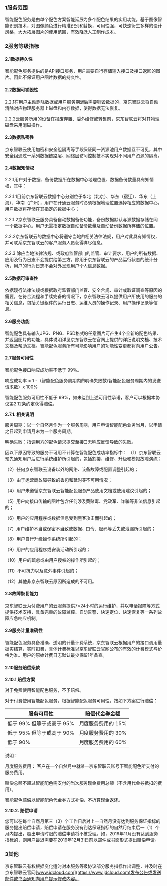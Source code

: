 ### 1服务范围

智能配色服务是由单个配色方案智能延展为多个配色结果的实用功能。基于图像智能识别技术，对图像颜色进行精准识别和替换，可用性强，可快速衍生多样的设计风格，大大拓展图片的使用范围，有效降低人工制作成本。

### 2服务等级指标

#### 2.1数据持久性

智能配色服务提供的是API接口服务，用户需要自行存储输入接口及接口返回的图片。因此不保证用户图片数据的持久性。

#### 2.2数据可销毁性

2.2.1在用户主动删除数据或用户服务期满后需要销毁数据的，京东智联云将自动清除对应物理服务器上磁盘和内存数据，使得数据无法恢复。

2.2.2云服务所用的设备在报废弃置、委外维修或转售前，京东智联云将对其物理磁盘采用消磁操作。

#### 2.3数据私密性

京东智联云使用加密和安全组隔离等手段保证同一资源池用户数据互不可见，其中安全组通过一系列数据链路层、网络层访问控制技术实现对不同用户资源的隔离。

#### 2.4数据知情权

2.2.1用户对于数据、备份数据所在数据中心地理位置、数据备份数量具有知情权，其中：

2.2.1.1目前京东智联云数据中心分别位于华北（北京）、华东（宿迁）、华东（上海）、华南（广州），用户在开通云服务时必须根据地理位置选择相应的数据中心，用户数据将存储在其指定的数据中心；

2.2.1.2京东智联云服务具备自动数据备份功能，备份数据默认与源数据存储在同一个数据中心。用户无需指定数据自动备份数量及自动备份数据所存储的位置。

2.2.2京东智联云的数据中心将遵守当地的相关法律法规，用户对此具有知情权，并可联系京东智联云的客户服务人员获得详尽信息。

2.2.3 除应当地法律法规、或政府监管部门的监管、审计要求，用户的所有数据、应用及行为日志不会提供给第三方。除用于京东智联云的产品运行状态的统计分析，用户的行为日志不会对外呈现用户个人信息数据。

#### 2.5数据可审查性

依据现行法律法规或根据政府监管部门监管、安全合规、审计或取证调查等原因的需要，在符合流程和手续完备的情况下，京东智联云可以提供用户所使用的服务的相关信息，包括关键组件的运行日志、运维人员的操作记录、用户操作记录等信息。

#### 2.6服务功能

智能配色具有输入JPG、PNG、PSD格式的任意图片可产生4个全新的配色结果、并返回图片的功能，具体说明详见京东智联云在官网上提供的详细说明文档、技术文档及帮助文档。智能配色服务所有可能影响用户的功能性变更都将向用户公告。

#### 2.7服务可用性

智能配色接口响应成功率不低于 99%。

响应成功率 = 1 -（智能配色服务周期内的明确失败数/智能配色服务周期内的发送请求数）x 100%

智能配色服务可用性不低于 99%，如未达到上述可用性承诺，客户可以根据本协议第2.12条约定获得赔偿。

**2.7.1. 相关说明**

服务周期：以一个自然月作为一个服务周期，用户申请智能配色业务当月，以申请之日起到申请月末为一个服务周期。

明确失败：指调用方的配色请求提交至接口无响应反馈导致的失败。

因以下原因导致的服务不可用不计算在智能配色成功率指标中：
（1）京东智联云预先通知用户后进行系统维护所引起的，包括割接、维修、升级和模拟故障演练；

（2）任何京东智联云设备以外的网络、设备故障或配置调整引起的；

（3）由于运营商故障导致的丢包和延时等不可用情况；

（4）用户未遵循京东智联云智能配色服务产品使用文档或使用建议引起的；

（5）用户向接口传输的图片包含任何涉及黄赌毒、党政军、诈骗等非法信息引起的；

（6）用户的应用程序或数据信息受到黑客攻击而引起的；

（7）用户维护不当或保密不当致使数据、口令、密码等丢失或泄漏所引起的；

（8）用户自行升级操作系统所引起的；

（9）用户的应用程序或安装活动所引起的；

（10）用户的疏忽或由用户授权的操作所引起的；

（11）不可抗力以及意外事件引起的；

（12）其他非京东智联云原因所造成的不可用。

#### 2.8故障恢复能力

京东智联云为付费用户的云服务提供7×24小时的运行维护，并以电话报障等方式提供技术支持，具备完善的故障监控、自动告警、快速定位、快速恢复等一系列故障应急响应机制。

#### 2.9服务计量准确性

智能配色服务具备准确、透明的计量计费系统，京东智联云根据用户的接口调用量据实结算，实时扣费，具体计费标准以京东智联云官网公布的有效的计费模式与价格为准。用户的原始计费日志默认最少保留1年备查。

#### 2.10服务赔偿条款

**2.10.1 赔偿方案**

对于免费使用智能配色服务，不予赔偿。

对于付费使用智能配色服务，根据智能配色服务可用性，按如下方案进行赔偿：

| 服务可用性                | 赔偿代金券金额     |
| ------------------------- | ------------------ |
| 低于 99% 但等于或高于 95% | 月度服务费用的 15% |
| 低于 95% 但等于或高于 90% | 月度服务费用的 30% |
| 低于 90%                  | 月度服务费用的 60% |

说明：

月度服务费用： 客户在一个自然月中就某一京东智联云账号下智能配色所支付的服务费用。

赔偿总额不超过智能配色需支付的当次服务现金费用总额（不含用代金券抵扣的费用）。

智能配色赔偿以智能配色代金券方式补偿，不折算现金返还。

**2.10.2. 赔偿申请**

您可以在每个自然月第三（3）个工作日后对上一自然月没有达到服务保证指标的服务提出赔偿申请，赔偿申请在服务没有到达保证指标的自然月结束后一（1）个月内提出，超出申请时限的赔偿申请将不被受理。如，2019年11月没有达到服务指标的，则用户最迟需要在2019年12月31日前以邮件或书面形式提出赔偿申请。

### 3其他

京东智联云有权根据变化适时对本服务等级协议部分服务指标作出调整，并及时在京东智联云官网[www.jdcloud.com](https://www.jdcloud.com)发布公告或发送邮件或书面通知向用户提示修改内容。
